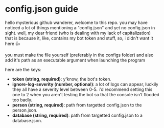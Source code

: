 # config.json guide
hello mysterious github wanderer, welcome to this repo. you may have noticed a lot of things mentioning a "config.json" and yet no config.json in sight. well, my dear friend (who is dealing with my lack of capitalization) that is because it, like, contains my bot token and stuff, so, i didn't want it here :thumbsup:

you must make the file yourself (preferably in the configs folder) and also add it's path as an executable argument when launching the program

here are the keys:
- **token (string, required)**: y'know, the bot's token.
- **ignore-log-severity (number, optional)**: a lot of logs can appear, luckily they all have a severity level between 0-5. i'd recommend setting this one to 2 when you aren't testing the bot so that the console isn't flooded too badly.
- **person (string, required)**: path from targetted config.json to the person.json.
- **database (string, required)**: path from targetted config.json to a database.json.